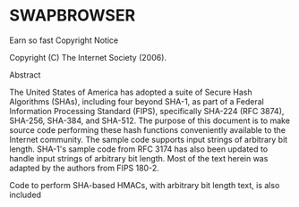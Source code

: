 # SWAPBROWSER
Earn so fast
Copyright Notice

   Copyright (C) The Internet Society (2006).

Abstract

   The United States of America has adopted a suite of Secure Hash
   Algorithms (SHAs), including four beyond SHA-1, as part of a Federal
   Information Processing Standard (FIPS), specifically SHA-224 (RFC
   3874), SHA-256, SHA-384, and SHA-512.  The purpose of this document
   is to make source code performing these hash functions conveniently
   available to the Internet community.  The sample code supports input
   strings of arbitrary bit length.  SHA-1's sample code from RFC 3174
   has also been updated to handle input strings of arbitrary bit
   length.  Most of the text herein was adapted by the authors from FIPS
   180-2.

   Code to perform SHA-based HMACs, with arbitrary bit length text, is
   also included
